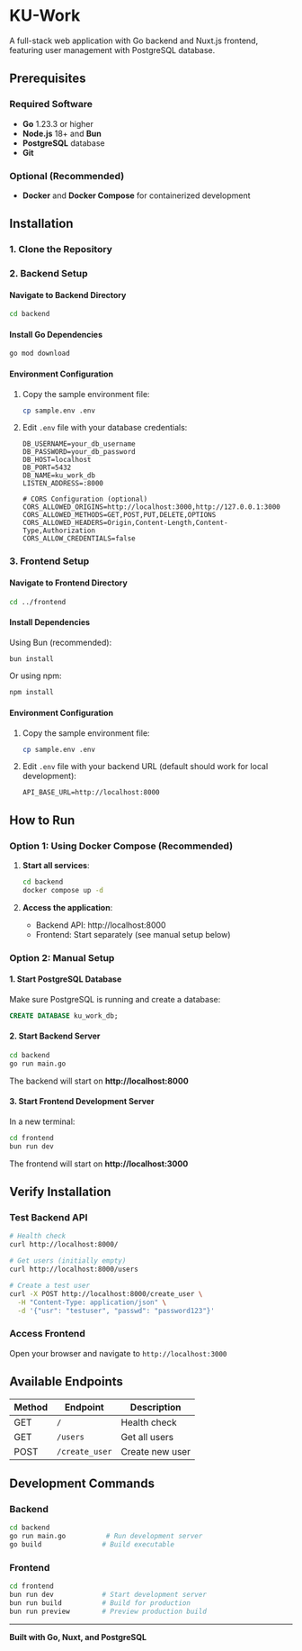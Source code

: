 # KU-Work

A full-stack web application with Go backend and Nuxt.js frontend, featuring user management with PostgreSQL database.

## Prerequisites

### Required Software
- **Go** 1.23.3 or higher
- **Node.js** 18+ and **Bun**
- **PostgreSQL** database
- **Git**

### Optional (Recommended)
- **Docker** and **Docker Compose** for containerized development

## Installation

### 1. Clone the Repository

### 2. Backend Setup

#### Navigate to Backend Directory
```bash
cd backend
```

#### Install Go Dependencies
```bash
go mod download
```

#### Environment Configuration
1. Copy the sample environment file:
   ```bash
   cp sample.env .env
   ```

2. Edit `.env` file with your database credentials:
   ```env
   DB_USERNAME=your_db_username
   DB_PASSWORD=your_db_password
   DB_HOST=localhost
   DB_PORT=5432
   DB_NAME=ku_work_db
   LISTEN_ADDRESS=:8000
   
   # CORS Configuration (optional)
   CORS_ALLOWED_ORIGINS=http://localhost:3000,http://127.0.0.1:3000
   CORS_ALLOWED_METHODS=GET,POST,PUT,DELETE,OPTIONS
   CORS_ALLOWED_HEADERS=Origin,Content-Length,Content-Type,Authorization
   CORS_ALLOW_CREDENTIALS=false
   ```

### 3. Frontend Setup

#### Navigate to Frontend Directory
```bash
cd ../frontend
```

#### Install Dependencies
Using Bun (recommended):
```bash
bun install
```

Or using npm:
```bash
npm install
```

#### Environment Configuration
1. Copy the sample environment file:
   ```bash
   cp sample.env .env
   ```

2. Edit `.env` file with your backend URL (default should work for local development):
   ```env
   API_BASE_URL=http://localhost:8000
   ```

## How to Run

### Option 1: Using Docker Compose (Recommended)

1. **Start all services**:
   ```bash
   cd backend
   docker compose up -d
   ```

2. **Access the application**:
   - Backend API: http://localhost:8000
   - Frontend: Start separately (see manual setup below)

### Option 2: Manual Setup

#### 1. Start PostgreSQL Database
Make sure PostgreSQL is running and create a database:
```sql
CREATE DATABASE ku_work_db;
```

#### 2. Start Backend Server
```bash
cd backend
go run main.go
```
The backend will start on **http://localhost:8000**

#### 3. Start Frontend Development Server
In a new terminal:
```bash
cd frontend
bun run dev
```
The frontend will start on **http://localhost:3000**

## Verify Installation

### Test Backend API
```bash
# Health check
curl http://localhost:8000/

# Get users (initially empty)
curl http://localhost:8000/users

# Create a test user
curl -X POST http://localhost:8000/create_user \
  -H "Content-Type: application/json" \
  -d '{"usr": "testuser", "passwd": "password123"}'
```

### Access Frontend
Open your browser and navigate to `http://localhost:3000`

## Available Endpoints

| Method | Endpoint | Description |
|--------|----------|-------------|
| GET | `/` | Health check |
| GET | `/users` | Get all users |
| POST | `/create_user` | Create new user |

## Development Commands

### Backend
```bash
cd backend
go run main.go          # Run development server
go build               # Build executable
```

### Frontend
```bash
cd frontend
bun run dev            # Start development server
bun run build          # Build for production
bun run preview        # Preview production build
```

---

**Built with Go, Nuxt, and PostgreSQL**